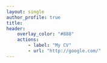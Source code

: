 ```yaml
---
layout: single
author_profile: true
title: 
header:
    overlay_color: "#888"
    actions:
        - label: "My CV"
        - url: "http://google.com/"
---
```


